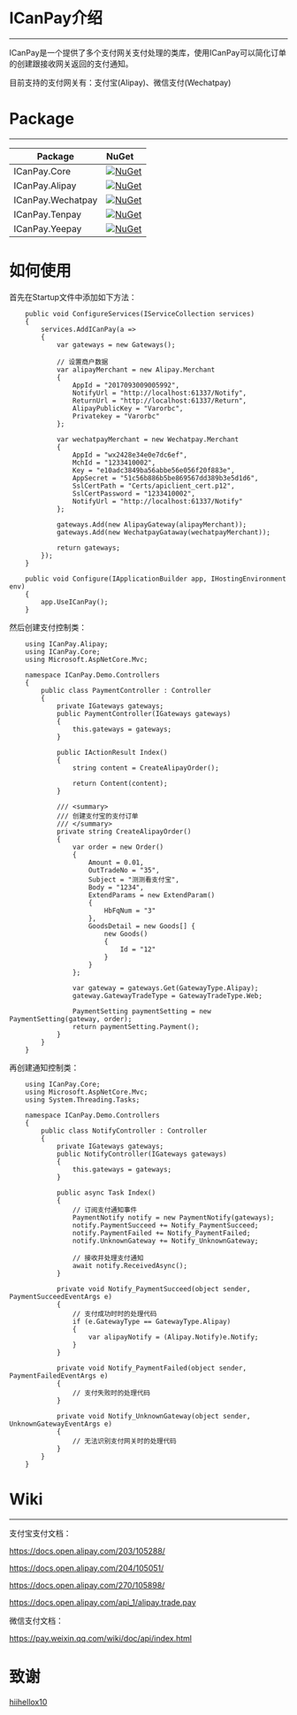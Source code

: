 # ICanPay介绍
---

ICanPay是一个提供了多个支付网关支付处理的类库，使用ICanPay可以简化订单的创建跟接收网关返回的支付通知。

目前支持的支付网关有：支付宝(Alipay)、微信支付(Wechatpay)


# Package
---

Package  | NuGet 
-------- | :------------ 
ICanPay.Core		| [![NuGet](https://img.shields.io/nuget/v/ICanPay.Core.svg)](https://www.nuget.org/packages/ICanPay.Core)
ICanPay.Alipay		| [![NuGet](https://img.shields.io/nuget/v/ICanPay.Alipay.svg)](https://www.nuget.org/packages/ICanPay.Alipay)
ICanPay.Wechatpay	| [![NuGet](https://img.shields.io/nuget/v/ICanPay.Wechatpay.svg)](https://www.nuget.org/packages/ICanPay.Wechatpay)
ICanPay.Tenpay		| [![NuGet](https://img.shields.io/nuget/v/ICanPay.Tenpay.svg)](https://www.nuget.org/packages/ICanPay.Tenpay)
ICanPay.Yeepay		| [![NuGet](https://img.shields.io/nuget/v/ICanPay.Yeepay.svg)](https://www.nuget.org/packages/ICanPay.Yeepay)

# 如何使用

首先在Startup文件中添加如下方法：

		public void ConfigureServices(IServiceCollection services)
		{
			services.AddICanPay(a =>
			{
				var gateways = new Gateways();

				// 设置商户数据
				var alipayMerchant = new Alipay.Merchant
				{
					AppId = "2017093009005992",
					NotifyUrl = "http://localhost:61337/Notify",
					ReturnUrl = "http://localhost:61337/Return",
					AlipayPublicKey = "Varorbc",
					Privatekey = "Varorbc"
				};

				var wechatpayMerchant = new Wechatpay.Merchant
				{
					AppId = "wx2428e34e0e7dc6ef",
					MchId = "1233410002",
					Key = "e10adc3849ba56abbe56e056f20f883e",
					AppSecret = "51c56b886b5be869567dd389b3e5d1d6",
					SslCertPath = "Certs/apiclient_cert.p12",
					SslCertPassword = "1233410002",
					NotifyUrl = "http://localhost:61337/Notify"
				};

				gateways.Add(new AlipayGateway(alipayMerchant));
				gateways.Add(new WechatpayGataway(wechatpayMerchant));

				return gateways;
			});
		}

		public void Configure(IApplicationBuilder app, IHostingEnvironment env)
		{
			app.UseICanPay();
		}
    
然后创建支付控制类：

		using ICanPay.Alipay;
		using ICanPay.Core;
		using Microsoft.AspNetCore.Mvc;

		namespace ICanPay.Demo.Controllers
		{
			public class PaymentController : Controller
			{
				private IGateways gateways;
				public PaymentController(IGateways gateways)
				{
					this.gateways = gateways;
				}

				public IActionResult Index()
				{
					string content = CreateAlipayOrder();

					return Content(content);
				}

				/// <summary>
				/// 创建支付宝的支付订单
				/// </summary>
				private string CreateAlipayOrder()
				{
					var order = new Order()
					{
						Amount = 0.01,
						OutTradeNo = "35",
						Subject = "测测看支付宝",
						Body = "1234",
						ExtendParams = new ExtendParam()
						{
							HbFqNum = "3"
						},
						GoodsDetail = new Goods[] {
							new Goods()
							{
								Id = "12"
							}
						}
					};

					var gateway = gateways.Get(GatewayType.Alipay);
					gateway.GatewayTradeType = GatewayTradeType.Web;

					PaymentSetting paymentSetting = new PaymentSetting(gateway, order);
					return paymentSetting.Payment();
				}
			}
		}

再创建通知控制类：

        using ICanPay.Core;
		using Microsoft.AspNetCore.Mvc;
		using System.Threading.Tasks;

		namespace ICanPay.Demo.Controllers
		{
			public class NotifyController : Controller
			{
				private IGateways gateways;
				public NotifyController(IGateways gateways)
				{
					this.gateways = gateways;
				}

				public async Task Index()
				{
					// 订阅支付通知事件
					PaymentNotify notify = new PaymentNotify(gateways);
					notify.PaymentSucceed += Notify_PaymentSucceed;
					notify.PaymentFailed += Notify_PaymentFailed;
					notify.UnknownGateway += Notify_UnknownGateway;

					// 接收并处理支付通知
					await notify.ReceivedAsync();
				}

				private void Notify_PaymentSucceed(object sender, PaymentSucceedEventArgs e)
				{
					// 支付成功时时的处理代码
					if (e.GatewayType == GatewayType.Alipay)
					{
						var alipayNotify = (Alipay.Notify)e.Notify;
					}
				}

				private void Notify_PaymentFailed(object sender, PaymentFailedEventArgs e)
				{
					// 支付失败时的处理代码
				}

				private void Notify_UnknownGateway(object sender, UnknownGatewayEventArgs e)
				{
					// 无法识别支付网关时的处理代码
				}
			}
		}

# Wiki
---

支付宝支付文档：

https://docs.open.alipay.com/203/105288/

https://docs.open.alipay.com/204/105051/

https://docs.open.alipay.com/270/105898/

https://docs.open.alipay.com/api_1/alipay.trade.pay

微信支付文档：

https://pay.weixin.qq.com/wiki/doc/api/index.html

# 致谢

[hiihellox10](https://github.com/hiihellox10)
